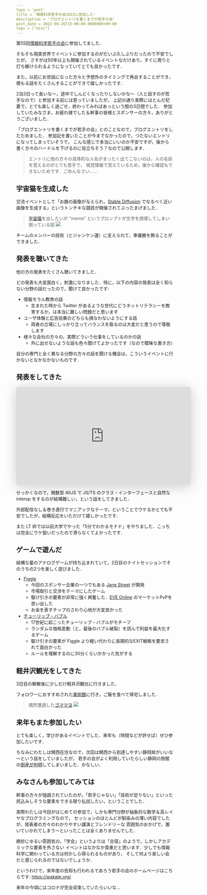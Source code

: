 ```yaml
---
type = 'post'
title = '情報科学若手の会2022に参加した'
description = 'ブログエントリを書くまでが若手の会'
post_date = 2022-09-26T15:00:00.0000000+09:00
tags = ["misc"]
---
```


第55回[情報科学若手の会](https://wakate.org/)に参加してました．

そもそも現実世界でイベントに参加するのがだいぶ久しぶりだったので不安でしたが，
さすがは50年以上も開催されているイベントなだけあり，すぐに周りと打ち解けられるようになっていてとても良かったです．

また，以前にお世話になった方々と予想外のタイミングで再会することができ，
積もる話をたくさんすることができて嬉しかったです．

2泊3日って長いな～，途中でしんどくなったりしないかな～（人と話すのが苦手なので）と参加する前には思っていましたが，
上記の通り実際にはとんだ杞憂で，とても楽しく過ごせ，終わってみればあっという間の3日間でした．
参加していたみなさま，お疲れ様でした＆幹事の皆様とスポンサーの方々，ありがとうございました．

「ブログエントリを書くまでが若手の会」とのことなので，ブログエントリをしたためました．
参加記を書いたことが今までなかったので，つたないエントリになってしまっていそうで，
こんな感じで本当にいいのか不安ですが，後から書く方々のハードルを下げるのに役立ちそう？なので公開します．

> エントリに他の方々の具体的な人名がまったく出てこないのは，人の名前を覚えるのがとても苦手で，
> 視覚情報で覚えているため，後から確認もできないためです．ごめんなさい……

## 宇宙猫を生成した

交流イベントとして「お題の画像が与えられ，[Stable Diffusion](https://github.com/CompVis/stable-diffusion) でなるべく近い画像を生成する」というトンチキな競技が開催されてぶったまげました．

> [宇宙猫](https://dic.nicovideo.jp/a/%E5%AE%87%E5%AE%99%E7%8C%AB)を出したいが "meme" というプロンプトが文字を誘導してしまい困っている図
![](https://imgur.com/Lunk1HS.png)

チームのメンバーの技術（とジャンケン運）に支えられて，準優勝を飾ることができました．

## 発表を聴いてきた

他の方の発表をたくさん聴いてきました．

どの発表も大変面白く，刺激になりました．特に，以下の内容の発表は全く知らない分野の話だったので，聞けて良かったです:

* 情報モラル教育の話
  - 生まれた時から Twitter があるような世代にどうネットリテラシーを教育するか，は本当に難しい問題だと思います
* ユーザ体験と広告効果のどちらも損なわないようにする話
  - 両者の立場にしっかり立ってバランスを取るのは大変だと思うので尊敬します
* 様々な会社の方々の，実際どういう仕事をしているのかの話
  - 外に出せないような話も色々聞けてよかったです（なので曖昧な書き方）

自分の専門と全く異なる分野の方々の話を聞ける機会は，こういうイベントに行かないとなかなかないものです．

## 発表をしてきた

<iframe class="speakerdeck-iframe" style="border: 0px none; background: rgba(0, 0, 0, 0.1) padding-box; margin: 0px; padding: 0px; border-radius: 6px; box-shadow: rgba(0, 0, 0, 0.2) 0px 5px 40px; width: 560px; height: 314px;" src="https://speakerdeck.com/player/bd4469787fcd46a787ca7f21e93f4b4f?slide=1" title="AltJS を作るなら型変換を入れた方がいい" allowfullscreen="true" mozallowfullscreen="true" webkitallowfullscreen="true" data-ratio="1.78343949044586" frameborder="0"></iframe>

せっかくなので，関数型 AltJS で JS/TS のクラス・インターフェースと自然な interop をするのが結構難しい，という話をしてきました．

外部配信なし＆巻き進行でマニアックなテーマ，ということでウケるかとても不安でしたが，結構反応をいただけて嬉しかったです．

また LT 枠では以前大学でやった「5分でわかるモナド」をやりました．こっちは完全にウケ狙いだったので滑らなくてよかったです．

## ゲームで遊んだ

結構な量のアナログゲームが持ち込まれていて，2日目のナイトセッションでそのうちの2つを楽しく遊びました．

* [Figgle](https://figgie.com/)
  - 今回のスポンサー企業の一つでもある [Jane Street](https://www.janestreet.com/) が開発
  - 市場取引と交渉をテーマにしたゲーム
  - 駆け引きの要素が非常に強く興奮した．[EVE Online](https://www.eveonline.com/) のマーケットPvPを思い出した
  - お金を表すチップのさわり心地が大変良かった
* [チューリップ・バブル](https://gamemarket.jp/game/211)
  - 17世紀に起こったチューリップ・バブルがモチーフ
  - ランダムな価格変動（と，最後のバブル破裂）を読んで利益を最大化するゲーム
  - 駆け引きの要素が Figgle より軽い代わりに長期的なEXIT戦略を要求されて面白かった
  - ルールを理解するのに30分くらいかかった気がする

## 軽井沢観光をしてきた

3日目の解散後に少しだけ軽井沢観光に行きました．

フォロワーにおすすめされた[美術館](https://www.senju-museum.jp/)に行き，ご飯を食べて帰宅しました．

> 偶然遭遇した[ゴママヨ](https://thinaticsystem.com/glossary/gomamayo)
![](https://imgur.com/MoncmAx.jpg)

## 来年もまた参加したい

とても楽しく，学びがあるイベントでした．来年も（時間などが許せば）ぜひ参加したいです．

ちなみにわたしは関西在住なので，次回は関西から到達しやすい静岡県がいいな～という話をしていましたが，
若手の会がよく利用していたらしい静岡の旅館の[倒産が判明](https://www.ryoko-net.co.jp/?p=107169)してしまいました．かなしい．

## みなさんも参加してみては

幹事の方々が強調されていたのが，「若手じゃない」「技術が足りない」といった尻込みしそうな要素をできる限り払拭したい，ということでした．

実際わたしは今回がはじめての参加で，しかも専門分野が抽象的な数学＆高レイヤなプログラミングなので，
セッションのほとんどが馴染みの薄い内容でしたが，発表者の方々のわかりやすい講演とフレンドリーな
雰囲気のおかげで，置いていかれてしまう～といったことは全くありませんでした．

絶妙にゆるい雰囲気の，「学会」というよりは「合宿」のようで，しかしアカデミックな要素を外さない
イベントはなかなか貴重だと思います．少しでも情報科学に関わっている方は何かしら得られるものがあり，
そして何より楽しい会だと感じられるのではないでしょうか．

というわけで，来年度の告知も行われるであろう若手の会のホームページはこちらです: https://wakate.org/

来年の今頃にはコロナが完全収束していたらいいな…
